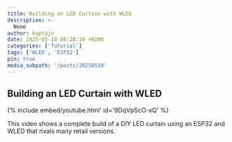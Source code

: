 ```yaml
---
title: Building an LED Curtain with WLED
description: >-
  None
author: kaptajn
date: 2025-05-10 06:28:19 +0200
categories: ['Tutorial']
tags: ['WLED', 'ESP32']
pin: true
media_subpath: '/posts/20250510'
---
```


## Building an LED Curtain with WLED

{% include embed/youtube.html' id='9DqVpScO-xQ'
%}

This video shows a complete build of a DIY LED curtain using an ESP32 and WLED that rivals many retail versions.
